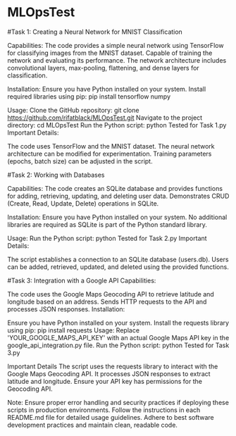 # MLOpsTest

#Task 1: Creating a Neural Network for MNIST Classification

Capabilities:
The code provides a simple neural network using TensorFlow for classifying images from the MNIST dataset.
Capable of training the network and evaluating its performance.
The network architecture includes convolutional layers, max-pooling, flattening, and dense layers for classification.

Installation:
Ensure you have Python installed on your system.
Install required libraries using pip: pip install tensorflow numpy

Usage:
Clone the GitHub repository: git clone https://github.com/rifatblack/MLOpsTest.git
Navigate to the project directory: cd MLOpsTest
Run the Python script: python Tested for Task 1.py
Important Details:

The code uses TensorFlow and the MNIST dataset.
The neural network architecture can be modified for experimentation.
Training parameters (epochs, batch size) can be adjusted in the script.

#Task 2: Working with Databases

Capabilities:
The code creates an SQLite database and provides functions for adding, retrieving, updating, and deleting user data.
Demonstrates CRUD (Create, Read, Update, Delete) operations in SQLite.

Installation:
Ensure you have Python installed on your system.
No additional libraries are required as SQLite is part of the Python standard library.

Usage:
Run the Python script: python Tested for Task 2.py
Important Details:

The script establishes a connection to an SQLite database (users.db).
Users can be added, retrieved, updated, and deleted using the provided functions.


#Task 3: Integration with a Google API
Capabilities:

The code uses the Google Maps Geocoding API to retrieve latitude and longitude based on an address.
Sends HTTP requests to the API and processes JSON responses.
Installation:

Ensure you have Python installed on your system.
Install the requests library using pip: pip install requests
Usage:
Replace 'YOUR_GOOGLE_MAPS_API_KEY' with an actual Google Maps API key in the google_api_integration.py file.
Run the Python script: python Tested for Task 3.py

Important Details
The script uses the requests library to interact with the Google Maps Geocoding API.
It processes JSON responses to extract latitude and longitude.
Ensure your API key has permissions for the Geocoding API.


Note:
Ensure proper error handling and security practices if deploying these scripts in production environments.
Follow the instructions in each README.md file for detailed usage guidelines.
Adhere to best software development practices and maintain clean, readable code.
